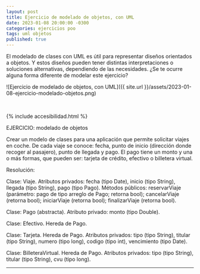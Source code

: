 ```yaml
---
layout: post
title: Ejercicio de modelado de objetos, con UML
date: 2023-01-08 20:00:00 -0300
categories: ejercicios poo
tags: uml objetos
published: true
---
```


El modelado de clases con UML es útil para representar diseños orientados a objetos. Y estos diseños pueden tener distintas interpretaciones o soluciones alternativas, dependiendo de las necesidades. ¿Se te ocurre alguna forma diferente de modelar este ejercicio?

![Ejercicio de modelado de objetos, con UML]({{ site.url }}/assets/2023-01-08-ejercicio-modelado-objetos.png)



&nbsp;

{% include accesibilidad.html %}

EJERCICIO: modelado de objetos

Crear un modelo de clases para una aplicación que permite solicitar viajes en coche. De cada viaje se conoce: fecha, punto de inicio (dirección donde recoger al pasajero), punto de llegada y pago. El pago tiene un monto y una o más formas, que pueden ser: tarjeta de crédito, efectivo o billetera virtual.

Resolución:

Clase: Viaje. Atributos privados: fecha (tipo Date), inicio (tipo String), llegada (tipo String), pago (tipo Pago). Métodos públicos: reservarViaje (parámetro: pago de tipo arreglo de Pago; retorna bool); cancelarViaje (retorna bool); iniciarViaje (retorna bool); finalizarViaje (retorna bool).

Clase: Pago (abstracta). Atributo privado: monto (tipo Double).

Clase: Efectivo. Hereda de Pago.

Clase: Tarjeta. Hereda de Pago. Atributos privados: tipo (tipo String), titular (tipo String), numero (tipo long), codigo (tipo int), vencimiento (tipo Date).

Clase: BilleteraVirtual. Hereda de Pago. Atributos privados: tipo (tipo String), titular (tipo String), cvu (tipo long).

</div></details>




<hr />
